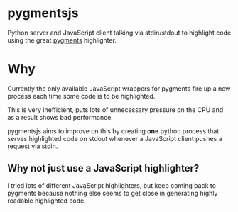# pygmentsjs

Python server and JavaScript client talking via stdin/stdout to highlight code using the great [pygments](http://pygments.org/) highlighter.

# Why

Currently the only available JavaScript wrappers for pygments fire up a new process each time some code is to be highlighted.

This is very inefficient, puts lots of unnecessary pressure on the CPU and as a result shows bad performance.

pygmentsjs aims to improve on this by creating **one** python process that serves
highlighted code on stdout whenever a JavaScript client pushes a request via
stdin.

## Why not just use a JavaScript highlighter?

I tried lots of different JavaScript highlighters, but keep coming back to
pygments because nothing else seems to get close in generating highly readable
highlighted code.



